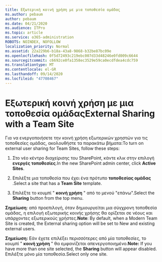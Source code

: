 ```yaml
---
title: Εξωτερική κοινή χρήση με μια τοποθεσία ομάδας
ms.author: pebaum
author: pebaum
ms.date: 04/21/2020
ms.audience: ITPro
ms.topic: article
ms.service: o365-administration
ROBOTS: NOINDEX, NOFOLLOW
localization_priority: Normal
ms.assetid: 22a229b6-b18a-43a8-9868-b32be87bc09e
ms.openlocfilehash: 0f5d72493c219ebc007d33d48246e0fd009c6644
ms.sourcegitcommit: c6692ce0fa1358ec3529e59ca0ecdfdea4cdc759
ms.translationtype: MT
ms.contentlocale: el-GR
ms.lasthandoff: 09/14/2020
ms.locfileid: "47708467"
---
```

# <a name="external-sharing-with-a-team-site"></a><span data-ttu-id="cdbb5-102">Εξωτερική κοινή χρήση με μια τοποθεσία ομάδας</span><span class="sxs-lookup"><span data-stu-id="cdbb5-102">External Sharing with a Team Site</span></span>

<span data-ttu-id="cdbb5-103">Για να ενεργοποιήσετε την κοινή χρήση εξωτερικών χρηστών για τις τοποθεσίες ομάδας, ακολουθήστε τα παρακάτω βήματα:</span><span class="sxs-lookup"><span data-stu-id="cdbb5-103">To turn on external user sharing for Team Sites, follow these steps:</span></span> 
  
1. <span data-ttu-id="cdbb5-104">Στο νέο κέντρο διαχείρισης του SharePoint, κάντε κλικ στην επιλογή **ενεργές τοποθεσίες**.</span><span class="sxs-lookup"><span data-stu-id="cdbb5-104">In the new SharePoint admin center, click **Active Sites**.</span></span>
  
2. <span data-ttu-id="cdbb5-105">Επιλέξτε μια τοποθεσία που έχει ένα πρότυπο **τοποθεσίας ομάδας** .</span><span class="sxs-lookup"><span data-stu-id="cdbb5-105">Select a site that has a **Team Site** template.</span></span> 
  
3. <span data-ttu-id="cdbb5-106">Επιλέξτε το κουμπί " **κοινή χρήση** " από το μενού "επάνω".</span><span class="sxs-lookup"><span data-stu-id="cdbb5-106">Select the **Sharing** button from the top menu.</span></span> 
  
 <span data-ttu-id="cdbb5-107">**Σημείωση**: από προεπιλογή, όταν δημιουργείται μια σύγχρονη τοποθεσία ομάδας, η επιλογή εξωτερικής κοινής χρήσης θα ορίζεται σε νέους και υπάρχοντες εξωτερικούς χρήστες.</span><span class="sxs-lookup"><span data-stu-id="cdbb5-107">**Note**: By default, when a Modern Team Site is created, the External sharing option will be set to New and existing external users.</span></span> 
  
 <span data-ttu-id="cdbb5-108">**Σημείωση:** Εάν έχετε επιλέξει περισσότερες από μία τοποθεσίες, το κουμπί " **κοινή χρήση** " θα εμφανίζεται απενεργοποιημένο.</span><span class="sxs-lookup"><span data-stu-id="cdbb5-108">**Note:** If you have more than one site selected, the **Sharing** button will appear disabled.</span></span> <span data-ttu-id="cdbb5-109">Επιλέξτε μόνο μία τοποθεσία.</span><span class="sxs-lookup"><span data-stu-id="cdbb5-109">Select only one site.</span></span> 
  

